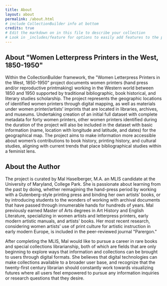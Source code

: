 ```yaml
---
title: About
layout: about
permalink: /about.html
# include CollectionBuilder info at bottom
credits: true
# Edit the markdown on in this file to describe your collection
# Look in _includes/feature for options to easily add features to the page
---
```


## About "Women Letterpress Printers in the West, 1850-1950"
Within the CollectionBuilder framework, the "Women Letterpress Printers in the West, 1850-1950" project documents women printers (hand press and/or reproductive printmaking) working in the Western world between 1850 and 1950 supported by traditional bibliographic, book historical, and literary studies scholarship. The project represents the geographic locations of identified women printers through digital mapping, as well as materials under women printer/artists’ imprints that are located in libraries, archives, and museums. Undertaking creation of an initial full dataset with complete metadata for forty women printers, other women printers identified during the duration of the project will also be included in the dataset with basic information (name, location with longitude and latitude, and dates) for the geographical map. The project aims to make information more accessible about  women’s contributions to book history, printing history, and cultural studies, aligning with current trends that place bibliographical studies within a feminist lens.

## About the Author
The project is curated by Mal Haselberger, M.A. an MLIS candidate at the University of Maryland, College Park. She is passionate about learning from the past by doing, whether reimagining the hand-press period by working with a Gutenberg-style printing press and binding her own artists’ books, or by introducing students to the wonders of working with archival documents that have passed through innumerable hands for hundreds of years. Mal previously earned Master of Arts degrees in Art History and English Literature, specializing in women artists and letterpress printers, early modern artistic manuals, and artists' books. Her most recent research, considering women artists’ use of print culture for artistic instruction in early modern Europe, is included in the peer-reviewed journal "Parergon." 

After completing the MLIS, Mal would like to pursue a career in rare books and special collections librarianship, both of which are fields that are only beginning to explore ways that information and collections can be brought to users through digital formats. She believes that digital technologies can make collections available to a broader user base, and recognize that the twenty-first century librarian should constantly work towards visualizing futures where all users feel empowered to pursue any information inquiries or research questions that they desire.